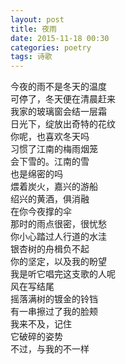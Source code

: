 ```yaml
---
layout: post
title: 夜雨
date: 2015-11-18 00:30
categories: poetry
tags: 诗歌
---
```


今夜的雨不是冬天的温度  
可停了，冬天便在清晨赶来  
我家的玻璃窗会结一层霜  
日光下，绽放出奇特的花纹  
你呢，也喜欢冬天吗  
习惯了江南的梅雨烟笼  
会下雪的。江南的雪  
也是绵密的吗  
煨着炭火，嘉兴的游船  
绍兴的黄酒，俱消融  
在你今夜撑的伞  
那时的雨点很密，很忧愁  
你小心踏过人行道的水洼  
银杏树的舟楫负不起  
你的坚定，以及我的盼望  
我是听它唱完这支歌的人呢  
风在写结尾  
摇落满树的镀金的铃铛  
有一串擦过了我的脸颊  
我来不及，记住  
它破碎的姿势  
不过，与我的不一样  